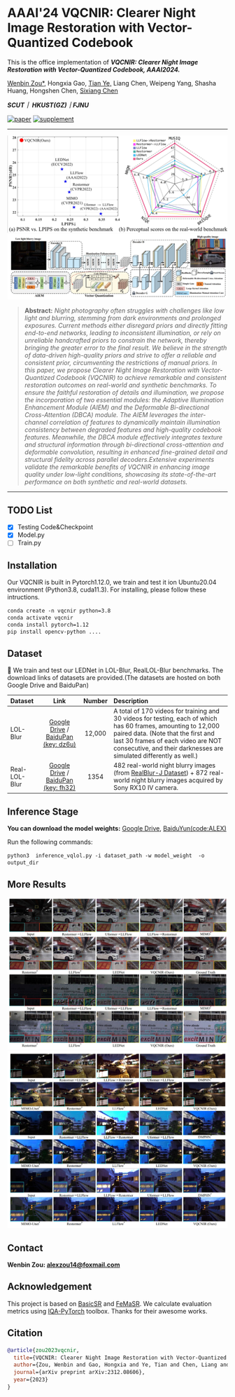 # AAAI'24 VQCNIR: Clearer Night Image Restoration with Vector-Quantized Codebook

This is the office implementation of ***VQCNIR: Clearer Night Image Restoration with Vector-Quantized Codebook, AAAI2024.***

<a href="https://alexzou14.github.io">Wenbin Zou*,</a> Hongxia Gao, 
<a href="https://owen718.github.io">Tian Ye,</a> Liang Chen, Weipeng Yang, Shasha Huang, Hongshen Chen, 
<a href="https://ephemeral182.github.io">Sixiang Chen</a>
<br>

***SCUT｜ HKUST(GZ)｜FJNU***

[![paper](https://img.shields.io/badge/arXiv-Paper-brightgreen)](https://arxiv.org/pdf/2312.08606)
[![supplement](https://img.shields.io/badge/Supplementary-Material-B85252)](Figures/VQCNIR_supp.pdf)


<hr />

![fig1.png](Figures/Fig1.png)
![fig2.png](Figures/Fig2.png)

> **Abstract:** *Night photography often struggles with challenges like low light and blurring, stemming from dark environments and prolonged exposures. Current methods either disregard priors and directly fitting end-to-end networks, leading to inconsistent illumination, or rely on unreliable handcrafted priors to constrain the network, thereby bringing the greater error to the final result. We believe in the strength of data-driven high-quality priors and strive to offer a reliable and consistent prior, circumventing the restrictions of manual priors.
In this paper, we propose Clearer Night Image Restoration with Vector-Quantized Codebook (VQCNIR) to achieve remarkable and consistent restoration outcomes on real-world and synthetic benchmarks. To ensure the faithful restoration of details and illumination, we propose the incorporation of two essential modules: the Adaptive Illumination Enhancement Module (AIEM) and the Deformable Bi-directional Cross-Attention (DBCA) module. The AIEM leverages the inter-channel correlation of features to dynamically maintain illumination consistency between degraded features and high-quality codebook features. Meanwhile, the DBCA module effectively integrates texture and structural information through bi-directional cross-attention and deformable convolution, resulting in enhanced fine-grained detail and structural fidelity across parallel decoders.Extensive experiments validate the remarkable benefits of VQCNIR in enhancing image quality under low-light conditions, showcasing its state-of-the-art performance on both synthetic and real-world datasets.* 

<hr />


## TODO List
- [x] Testing Code&Checkpoint
- [x] Model.py
- [ ] Train.py

## Installation
Our VQCNIR is built in Pytorch1.12.0, we train and test it ion Ubuntu20.04 environment (Python3.8, cuda11.3).
For installing, please follow these intructions.

```
conda create -n vqcnir python=3.8
conda activate vqcnir
conda install pytorch=1.12 
pip install opencv-python ....
```

## Dataset
:open_file_folder: We train and test our LEDNet in LOL-Blur, RealLOL-Blur benchmarks. The download links of datasets are provided.(The datasets are hosted on both Google Drive and BaiduPan) 

| Dataset | Link | Number | Description|
| :----- | :--: | :----: | :---- | 
| LOL-Blur | [Google Drive](https://drive.google.com/drive/folders/11HcsiHNvM7JUlbuHIniREdQ2peDUhtwX?usp=sharing) / [BaiduPan (key: dz6u)](https://pan.baidu.com/s/1CPphxCKQJa_iJAGD6YACuA) | 12,000 | A total of 170 videos for training and 30 videos for testing, each of which has 60 frames, amounting to 12,000 paired data. (Note that the first and last 30 frames of each video are NOT consecutive, and their darknesses are simulated differently as well.)|
| Real-LOL-Blur| [Google Drive](https://drive.google.com/drive/folders/1fXUA5SzXj46ISw9aUjSors1u6M9VlKAn?usp=sharing) / [BaiduPan (key: fh32)](https://pan.baidu.com/s/1sP87VGiof_NixZsA8dhalA) | 1354 | 482 real-world night blurry images (from [RealBlur-J Dataset](http://cg.postech.ac.kr/research/realblur/)) + 872 real-world night blurry images acquired by Sony RX10 IV camera.|

## Inference Stage
**You can download the model weights:** [Google Drive](https://drive.google.com/file/d/1bqGF7ee93ViI0V0uwlDU008QinGFWSRP/view?usp=drive_link), [BaiduYun(code:ALEX)](https://pan.baidu.com/s/1vQOhjLYuctqA5wI-1pYrjw?pwd=ALEX)

Run the following commands:
```
python3  inference_vqlol.py -i dataset_path -w model_weight  -o output_dir 
```

## More Results
![fig3.png](Figures/Fig3.png)
![fig4.png](Figures/Fig4.png)

## Contact
**Wenbin Zou: alexzou14@foxmail.com** 

## Acknowledgement

This project is based on [BasicSR](https://github.com/XPixelGroup/BasicSR) and [FeMaSR](https://github.com/chaofengc/FeMaSR). We calculate evaluation metrics using [IQA-PyTorch](https://github.com/chaofengc/IQA-PyTorch) toolbox. Thanks for their awesome works.

## Citation
```bibtex
@article{zou2023vqcnir,
  title={VQCNIR: Clearer Night Image Restoration with Vector-Quantized Codebook},
  author={Zou, Wenbin and Gao, Hongxia and Ye, Tian and Chen, Liang and Yang, Weipeng and Huang, Shasha and Chen, Hongsheng and Chen, Sixiang},
  journal={arXiv preprint arXiv:2312.08606},
  year={2023}
}
```